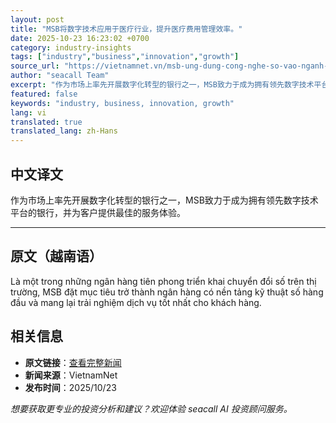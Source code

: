 ```yaml
---
layout: post
title: "MSB将数字技术应用于医疗行业，提升医疗费用管理效率。"
date: 2025-10-23 16:23:02 +0700
category: industry-insights
tags: ["industry","business","innovation","growth"]
source_url: "https://vietnamnet.vn/msb-ung-dung-cong-nghe-so-vao-nganh-y-te-nang-cao-hieu-qua-quan-ly-vien-phi-2455736.html"
author: "seacall Team"
excerpt: "作为市场上率先开展数字化转型的银行之一，MSB致力于成为拥有领先数字技术平台的银行，并为客户提供最佳的服务体验。..."
featured: false
keywords: "industry, business, innovation, growth"
lang: vi
translated: true
translated_lang: zh-Hans
---
```


## 中文译文

作为市场上率先开展数字化转型的银行之一，MSB致力于成为拥有领先数字技术平台的银行，并为客户提供最佳的服务体验。

---

## 原文（越南语）

Là một trong những ngân hàng tiên phong triển khai chuyển đổi số trên thị trường, MSB đặt mục tiêu trở thành ngân hàng có nền tảng kỹ thuật số hàng đầu và mang lại trải nghiệm dịch vụ tốt nhất cho khách hàng.

## 相关信息

- **原文链接**：[查看完整新闻](https://vietnamnet.vn/msb-ung-dung-cong-nghe-so-vao-nganh-y-te-nang-cao-hieu-qua-quan-ly-vien-phi-2455736.html)
- **新闻来源**：VietnamNet
- **发布时间**：2025/10/23

*想要获取更专业的投资分析和建议？欢迎体验 seacall AI 投资顾问服务。*
